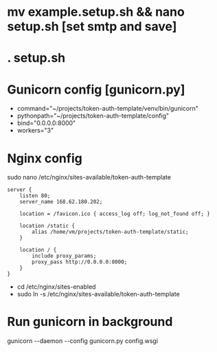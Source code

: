 # mv example.setup.sh && nano setup.sh [set smtp and save]
# . setup.sh
<!-- - sudo apt update
- sudo apt install python3-venv
- sudo apt install nginx

- cd ~/projects/token-auth-template
- python3 -m venv venv
- . venv/bin/activate
- pip install -r requirements.txt
- mv example.env.sh && nano env.sh [set smtp settings]
- . env.sh
- python manage.py migrate
- python manage.py collectstatic -->

# Gunicorn config [gunicorn.py]
- command="~/projects/token-auth-template/venv/bin/gunicorn"
- pythonpath="~/projects/token-auth-template/config"
- bind="0.0.0.0:8000"
- workers="3"

# Nginx config
sudo nano /etc/nginx/sites-available/token-auth-template

    server {
        listen 80;
        server_name 168.62.180.202;

        location = /favicon.ico { access_log off; log_not_found off; }

        location /static {
            alias /home/vm/projects/token-auth-template/static;
        }

        location / {
            include proxy_params;
            proxy_pass http://0.0.0.0:8000;
        }
    }

- cd /etc/nginx/sites-enabled
- sudo ln -s /etc/nginx/sites-available/token-auth-template

# Run gunicorn in background
gunicorn --daemon --config gunicorn.py config.wsgi